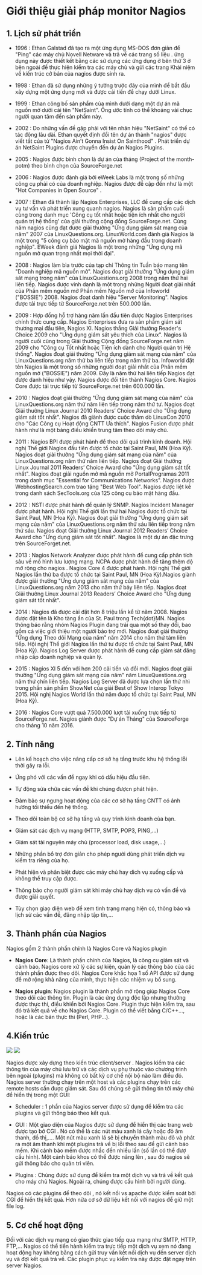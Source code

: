 # Giới thiệu giải pháp monitor Nagios

## 1. Lịch sử phát triển
- 1996 : Ethan Galstad đã tạo ra một ứng dụng MS-DOS đơn giản để "Ping" các máy chủ Novell Netware và trả về các trang số liệu . ứng dụng này được thiết kết bằng các sử dụng các ứng dụng ở bên thứ 3 ở bên ngoài để thực hiện kiểm tra các máy chủ và gửi các trang Khái niệm về kiến trúc cở bản của nagios được sinh ra.

- 1998 : Ethan đã sử dụng những ý tưởng trước đây của mình để bắt đầu xây dựng một ứng dụng mới và được cải tiến để chạy dưới Linux.

- 1999 : Ethan công bố sản phẩm của mình dưới dạng một dự án mã nguồn mở dưới cái tên "NetSaint". Ông ước tính có thể khoảng vài chục người quan tâm đến sản phẩm này.

- 2002 : Do những vấn đề gặp phải với tên nhãn hiệu "NetSaint" có thể có tác động lâu dài. Ethan quyết định đổi tên dự án thành "nagios"
được viết tắt của từ "Nagios Ain’t Gonna Insist On Sainthood" . Phát triển dự án NetSaint Plugins được chuyển đến dự án Nagios Plugins.

- 2005 : Nagios được bình chọn là dự án của tháng (Project of the month-potm) theo bình chọn của SourceForge.net

- 2006 : Nagios được đánh giá bởi eWeek Labs là một trong số những công cụ phải có của doanh nghiệp. Nagios được đề cập đến như là một "Hot Companies in Open Source" .

- 2007 : Ethan đã thành lập Nagios Enterprises, LLC để cung cấp các dịch vụ tư vấn và phát triển xung quanh nagios. Nagios là sản phẩm cuối cùng trong danh mục 'Công cụ tốt nhất hoặc tiện ích nhất cho người quản trị hệ thống' của giải thưởng cộng đồng SourceForge.net. Cùng năm nagios cũng đạt được giải thưởng "Ứng dụng giám sát mạng của năm" 2007 của LinuxQuestions.org. LinuxWorld.com đánh giá Nagios là một trong "5 công cụ bảo mật mã nguồn mở hàng đầu trong doanh nghiệp". EWeek đánh giá Nagios là một trong những "Ứng dụng mã nguồn mở quan trọng nhất mọi thời đại".

- 2008 : Nagios làm bìa trước của tạp chí Thông tin Tuần báo mang tên "Doanh nghiệp mã nguồn mở". Nagios đoạt giải thưởng "Ứng dụng giám sát mạng trong năm" của LinuxQuestions.org 2008 trong năm thứ hai liên tiếp. Nagios được vinh danh là một trong những Người đoạt giải nhất của Phần mềm nguồn mở Phần mềm Nguồn mở của Infoworld ("BOSSIE") 2008. Nagios đoạt danh hiệu "Server Monitoring". Nagios được tải trực tiếp từ SourceForge.net trên 500.000 lần.

- 2009 : Hợp đồng hỗ trợ hàng năm lần đầu tiên được Nagios Enterprises chính thức cung cấp. Nagios Enterprises đưa ra sản phẩm giám sát thương mại đầu tiên, Nagios XI. Nagios thắng Giải thưởng Reader's Choice 2009 cho "Ứng dụng giám sát yêu thích của Linux". Nagios là người cuối cùng trong Giải thưởng Cộng đồng SourceForge.net năm 2009 cho "Công cụ Tốt nhất hoặc Tiện ích dành cho Người quản trị Hệ thống". Nagios đoạt giải thưởng "Ứng dụng giám sát mạng của năm" của LinuxQuestions.org năm thứ ba liên tiếp trong năm thứ ba. Infoworld đặt tên Nagios là một trong số những người đoạt giải nhất của Phần mềm nguồn mở ("BOSSIE") năm 2009. Đây là năm thứ hai liên tiếp Nagios đạt được danh hiệu như vậy. Nagios được đổi tên thành Nagios Core. Nagios Core được tải trực tiếp từ SourceForge.net trên 600.000 lần.

- 2010 : Nagios đoạt giải thưởng "Ứng dụng giám sát mạng của năm" của LinuxQuestions.org năm thứ năm liên tiếp trong năm thứ tư. Nagios đoạt Giải thưởng Linux Journal 2010 Readers’ Choice Award cho "Ứng dụng giám sát tốt nhất". Nagios đã giành được cuộc thăm dò LinuxCon 2010 cho "Các Công cụ Hoạt động CNTT Ưa thích". Nagios Fusion được phát hành như là một bảng điều khiển trung tâm theo dõi máy chủ.

- 2011 : Nagios BPI được phát hành để theo dõi quá trình kinh doanh. Hội nghị Thế giới Nagios đầu tiên được tổ chức tại Saint Paul, MN (Hoa Kỳ). Nagios đoạt giải thưởng "Ứng dụng giám sát mạng của năm" của LinuxQuestions.org năm thứ năm liên tiếp. Nagios đoạt Giải thưởng Linux Journal 2011 Readers’ Choice Award cho "Ứng dụng giám sát tốt nhất". Nagios đoạt giải nguồn mở mã nguồn mở PortalProgramas 2011 trong danh mục "Essential for Communications Networks". Nagios được WebhostingSearch.com trao tặng "Best Web Tool". Nagios được liệt kê trong danh sách SecTools.org của 125 công cụ bảo mật hàng đầu.

- 2012 : NSTI được phát hành để quản lý SNMP. Nagios Incident Manager được phát hành. Hội nghị Thế giới lần thứ hai Nagios được tổ chức tại Saint Paul, MN (Hoa Kỳ). Nagios đoạt giải thưởng "Ứng dụng giám sát mạng của năm" của LinuxQuestions.org năm thứ sáu liên tiếp trong năm thứ sáu. Nagios đoạt Giải thưởng Linux Journal 2012 Readers’ Choice Award cho "Ứng dụng giám sát tốt nhất". Nagios là một dự án đặc trưng trên SourceForget.net.

- 2013 : Nagios Network Analyzer được phát hành để cung cấp phân tích sâu về mô hình lưu lượng mạng. NCPA được phát hành để tăng thêm độ mở rộng cho nagios . Nagios Core 4 được phát hành. Hội nghị Thế giới Nagios lần thứ ba được tổ chức tại Saint Paul, MN (Hoa Kỳ).Nagios giành được giải thưởng "Ứng dụng giám sát mạng của năm" của LinuxQuestions.org năm 2013 cho năm thứ bảy liên tiếp. Nagios đoạt Giải thưởng Linux Journal 2013 Readers’ Choice Award cho "Ứng dụng giám sát tốt nhất".

- 2014 : Nagios đã được cài đặt hơn 8 triệu lần kể từ năm 2008. Nagios được đặt tên là Kho tàng ẩn của St. Paul trong Tech{dot}MN. Nagios thông báo rằng nhóm Nagios Plugin đang trải qua một số thay đổi, bao gồm cả việc giới thiệu một người bảo trợ mới. Nagios đoạt giải thưởng "Ứng dụng Theo dõi Mạng của năm" năm 2014 cho năm thứ tám liên tiếp. Hội nghị Thế giới Nagios lần thứ tư được tổ chức tại Saint Paul, MN (Hoa Kỳ). Nagios Log Server được phát hành để cung cấp giám sát đăng nhập cấp doanh nghiệp và quản lý.

- 2015 : Nagios XI 5 đến với hơn 200 cải tiến và đổi mới. Nagios đoạt giải thưởng "Ứng dụng giám sát mạng của năm" năm LinuxQuestions.org năm thứ chín liên tiếp. Nagios Log Server đã được lựa chọn lần thứ nhì trong phần sản phẩm ShowNet của giải Best of Show Interop Tokyo 2015. Hội nghị Nagios World lần thứ năm được tổ chức tại Saint Paul, MN (Hoa Kỳ).

- 2016 : Nagios Core vượt quá 7.500.000 lượt tải xuống trực tiếp từ SourceForge.net. Nagios giành được "Dự án Tháng" của SourceForge cho tháng 10 năm 2016.


## 2. Tính năng

- Lên kế hoạch cho việc nâng cấp cơ sở hạ tầng trước khu hệ thống lỗi thời gây ra lỗi.

- Ứng phó với các vấn đề ngay khi có dấu hiệu đầu tiên.

- Tự động sửa chữa các vấn đề khi chúng đượcn phát hiện.

- Đảm bảo sự ngưng hoạt động của các cơ sở hạ tầng CNTT có ảnh hưởng tối thiểu đến hệ thống.

- Theo dõi toàn bộ cơ sở hạ tầng và quy trình kinh doanh của bạn.

- Giám sát các dịch vụ mạng (HTTP, SMTP, POP3, PING,…)

- Giám sát tài nguyên máy chủ (processor load, disk usage,…)

- Những phần bổ trợ đơn giản cho phép người dùng phát triển dịch vụ kiểm tra riêng của họ.

- Phát hiện và phân biệt được các máy chủ hay dich vụ xuống cấp và không thể truy cập được.

- Thông báo cho người giám sát khi máy chủ hay dịch vụ có vấn đề và được giải quyết.

- Tùy chọn giao diện web để xem tình trạng mạng hiện có, thông báo và lịch sử các vấn đề, đăng nhập tập tin,…

## 3. Thành phần của Nagios

Nagios gồm 2 thành phần chính là Nagios Core và Nagios plugin


- **Nagios Core**: Là thành phần chính của Nagios, là công cụ giám sát và cảnh báo.
Nagios core xử lý các sự kiện, quản lý các thông báo của các thành phần được theo dõi.
Nagios Core khắc họa 1 số API được sử dụng để mở rộng khả năng của mình, thực hiện các nhiệm vụ bổ sung.

- **Nagios plugin**: Nagios plugin là thành phần mở rộng giúp Nagios Core theo dõi các thông tin. Plugin là các ứng dụng độc lập nhưng thường được thực thi, điều khiển bởi Nagios Core.
Plugin thực hiện kiểm tra, sau đó trả kết quả về cho Nagios Core. Plugin có thể viết bằng C/C++..., hoặc là các bản thực thi (Perl, PHP...).

## 4.Kiến trúc

<img src="https://i.imgur.com/kTuA2z8.png">

<img src="https://i.imgur.com/1qYm2Vq.png">

Nagios được xây dựng theo kiến trúc client/server . Nagios kiểm tra các thông tin của máy chủ lưu trữ và các dịch vụ phụ thuộc vào chương trình bên ngoài (plugins) mà không có bất kỳ cơ chế nội bộ nào làm điều đó. Nagios server thường chạy trên một host và các plugins chạy trên các remote hosts cần được giám sát. Sau đó chúng sẽ gửi thông tin tới máy chủ để hiển thị trong một GUI:

- Scheduler : 1 phần của Nagios server được sử dụng để kiểm tra các plugins và gửi thông báo theo kết quả.

- GUI : Một giao diện của Nagios được sử dụng để hiển thị các trang web được tạo bở CGI . Nó có thể là các nút màu xanh lá cây hoặc đỏ âm thanh, đồ thị,.... Một nút màu xanh lá sẽ bị chuyển thành màu đỏ và phát ra một âm thanh khi một plugins trả về bị lỗi theo sau để gửi cảnh báo mềm. Khi cảnh báo mềm được nhắc đến nhiều lần (số lần có thể đượ cấu hình). Một cảnh báo khos có thể được nâng lên , sau đó nagios sẽ gửi thông báo cho quản tri viên.

- Plugins : Chúng được sử dụng để kiểm tra một dịch vụ và trả về kết quả cho máy chủ Nagios. Ngoài ra, chúng được cấu hình bởi người dùng.


Nagios có các plugins để theo dõi , nó kết nối vs apache được kiểm soát bởi CGI để hiển thị kết quả. Hơn nữa cơ sở dữ liệu kết nối với nagios để giữ một file log.

## 5. Cơ chế hoạt động

Đối với các dịch vụ mạng có giao thức giao tiếp qua mạng như SMTP, HTTP, FTP,… Nagios có thể tiến hành kiểm tra trực tiếp một dịch vụ xem nó đang hoạt động hay không bằng cách gửi truy vấn kết nối dịch vụ đến server dịch vụ và đợi kết quả trả về. Các plugin phục vụ kiểm tra này được đặt ngay trên server Nagios.

